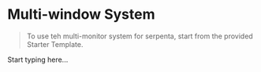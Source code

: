 # Multi-window System

<primary-label ref="serpenta-starter-kit"/>

> To use teh multi-monitor system for serpenta, start from the provided Starter Template.

Start typing here...